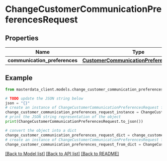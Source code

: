# ChangeCustomerCommunicationPreferencesRequest


## Properties

Name | Type | Description | Notes
------------ | ------------- | ------------- | -------------
**communication_preferences** | [**CustomerCommunicationPreferencesRequest**](CustomerCommunicationPreferencesRequest.md) |  | [optional] 

## Example

```python
from masterdata_client.models.change_customer_communication_preferences_request import ChangeCustomerCommunicationPreferencesRequest

# TODO update the JSON string below
json = "{}"
# create an instance of ChangeCustomerCommunicationPreferencesRequest from a JSON string
change_customer_communication_preferences_request_instance = ChangeCustomerCommunicationPreferencesRequest.from_json(json)
# print the JSON string representation of the object
print(ChangeCustomerCommunicationPreferencesRequest.to_json())

# convert the object into a dict
change_customer_communication_preferences_request_dict = change_customer_communication_preferences_request_instance.to_dict()
# create an instance of ChangeCustomerCommunicationPreferencesRequest from a dict
change_customer_communication_preferences_request_from_dict = ChangeCustomerCommunicationPreferencesRequest.from_dict(change_customer_communication_preferences_request_dict)
```
[[Back to Model list]](../README.md#documentation-for-models) [[Back to API list]](../README.md#documentation-for-api-endpoints) [[Back to README]](../README.md)


